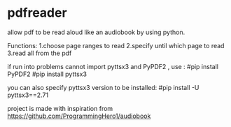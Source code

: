 # pdfreader
allow pdf to be read aloud like an audiobook by using python. 

Functions:
1.choose page ranges to read 
2.specify until which page to read
3.read all from the pdf

if run into problems cannot import pyttsx3 and PyPDF2 ,
use :
#pip install PyPDF2
#pip install pyttsx3

you can also specify pyttsx3 version to be installed:
#pip install -U pyttsx3==2.71

project is made with inspiration from https://github.com/ProgrammingHero1/audiobook



